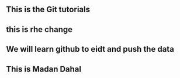 ## This is the Git tutorials 

## this is rhe change

## We will learn github to eidt and push the data


## This is Madan Dahal

